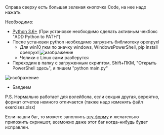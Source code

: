 Справа сверху есть большая зеленая кнопочка Code, на нее надо нажать

Необходимо:
  +  [Python 3.6+](https://www.python.org/) (При установке необходимо сделать активным чекбокс "ADD Python to PATH")
  +  После установки python необходимо загрузить библиотеку openpyxl
     + Для win10 пкм по значку windows, WindowsPowerShell, pip install openpyxl
    ![изображение](https://user-images.githubusercontent.com/58343706/117455966-5bf59e00-af50-11eb-8762-666f18ca0727.png)
     + Челики с Linux сами разберутся
   + Переходим в папку с загруженным скриптом, Shift+ПКМ, "Открыть PowerShell здесь", и пишем "python main.py"

![изображение](https://user-images.githubusercontent.com/58343706/117458272-c8719c80-af52-11eb-993c-5900e434d328.png)

   + Балдеем
 
 P.S. Нормально работает для волейбола, если секция другая, вероятно, формат отчетов немного отличается (также надо изменять файл exercises.xlsx)
 
 Если нашли баг, то можете заполнить [эту форму](https://forms.gle/jpuDh5QRNJv5z6Yr7) и желательно приложить скриншот, возможно даже этот баг когда-нибудь будет исправлен.
